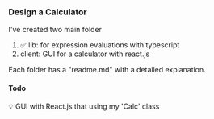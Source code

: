 ### **Design a Calculator**

I've created two main folder
1.  ✅ lib: for expression evaluations with typescript
2.  client: GUI for a calculator with react.js

Each folder has a "readme.md" with a detailed explanation.


#### Todo
💡  GUI with React.js  that using my 'Calc' class

